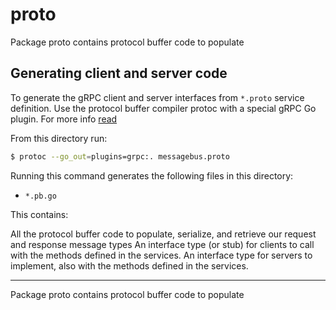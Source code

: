 # proto
Package proto contains protocol buffer code to populate

## Generating client and server code
To generate the gRPC client and server interfaces from `*.proto` service definition.
Use the protocol buffer compiler protoc with a special gRPC Go plugin. For more info [read](https://grpc.io/docs/quickstart/go.html)

From this directory run:
```bash
$ protoc --go_out=plugins=grpc:. messagebus.proto
```
Running this command generates the following files in this directory:

* `*.pb.go`

This contains:

All the protocol buffer code to populate, serialize, and retrieve our request and response message types
An interface type (or stub) for clients to call with the methods defined in the services.
An interface type for servers to implement, also with the methods defined in the services.

* * *
Package proto contains protocol buffer code to populate